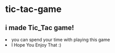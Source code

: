 # tic-tac-game
<h2>i made Tic_Tac game!</h2>
<li>you can spend your time with playing this game</li>
<li>I Hope You Enjoy That :)</li>
